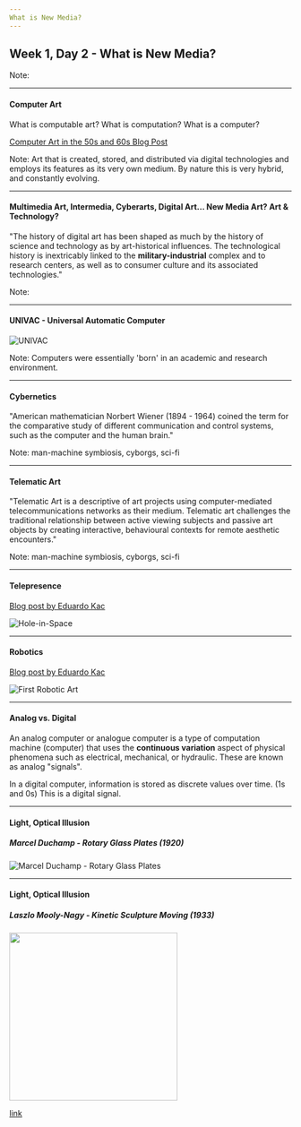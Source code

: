 ```yaml
---
What is New Media?
---
```


## Week 1, Day 2 - What is New Media?
<!-- .slide: class=".uk-width-1-1 uk-height-large" -->  

Note:

---

#### Computer Art
<!-- .slide: class=".uk-width-1-1" -->  

What is computable art? What is computation? What is a computer?

[Computer Art in the 50s and 60s Blog Post](https://www.amygoodchild.com/blog/computer-art-50s-and-60s)

Note: Art that is created, stored, and distributed via digital technologies and employs its features as its very own medium. By nature this is very hybrid, and constantly evolving.

---

#### Multimedia Art, Intermedia, Cyberarts, Digital Art... New Media Art? Art & Technology?
<!-- .slide: class=".uk-width-1-1" -->  

"The history of digital art has been shaped as much by the history of science and technology as by art-historical influences. The technological history is inextricably linked to the **military-industrial** complex and to research centers, as well as to consumer culture and its associated technologies."

Note: 

---

#### UNIVAC - Universal Automatic Computer
<!-- .slide: class=".uk-width-1-1" -->  

![UNIVAC](https://i.imgur.com/AFpBCia.png)

Note: Computers were essentially 'born' in an academic and research environment.

---

#### Cybernetics
<!-- .slide: class=".uk-width-1-1" -->  

"American mathematician Norbert Wiener (1894 - 1964) coined the term for the comparative study of different communication and control systems, such as the computer and the human brain."

Note: man-machine symbiosis, cyborgs, sci-fi

---

#### Telematic Art
<!-- .slide: class=".uk-width-1-1" -->  

"Telematic Art is a descriptive of art projects using computer-mediated telecommunications networks as their medium. Telematic art challenges the traditional relationship between active viewing subjects and passive art objects by creating interactive, behavioural contexts for remote aesthetic encounters."

Note: man-machine symbiosis, cyborgs, sci-fi

---

#### Telepresence

[Blog post by Eduardo Kac](https://www.ekac.org/telepresence.art._94.html)

![Hole-in-Space](http://4.bp.blogspot.com/-WbqpJEB6u2o/UqOh3wnTN7I/AAAAAAAAYtw/peBSTP1tTII/s1600/holeinspace.png)

---

#### Robotics

[Blog post by Eduardo Kac](https://www.ekac.org/roboticart.html)

![First Robotic Art](https://i.imgur.com/5f3ybks.png)

---

#### Analog vs. Digital

An analog computer or analogue computer is a type of computation machine (computer) that uses the **continuous variation** aspect of physical phenomena such as electrical, mechanical, or hydraulic. These are known as analog "signals".

In a digital computer, information is stored as discrete values over time. (1s and 0s) This is a digital signal.

---

#### Light, Optical Illusion

##### Marcel Duchamp - Rotary Glass Plates (1920)

![Marcel Duchamp - Rotary Glass Plates](https://i.imgur.com/kSM2In3.png)

---

#### Light, Optical Illusion

##### Laszlo Mooly-Nagy - Kinetic Sculpture Moving (1933)

<img style="width:300px" src="https://i.imgur.com/KquEypp.png"></img>

[link](https://www.youtube.com/watch?v=nVnF9A3azSA&t=3s)
